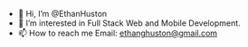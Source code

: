 - 👋 Hi, I’m @EthanHuston
- 👀 I’m interested in Full Stack Web and Mobile Development.
- 📫 How to reach me Email: ethanghuston@gmail.com

<!---
EthanHuston/EthanHuston is a ✨ special ✨ repository because its `README.md` (this file) appears on your GitHub profile.
You can click the Preview link to take a look at your changes.
--->
